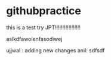 # githubpractice

this is a test try
JPT!!!!!!!!!!!!!!!!!

aslkdfawoienfasodiwej


ujjwal : adding new changes 
anil: sdfsdf
